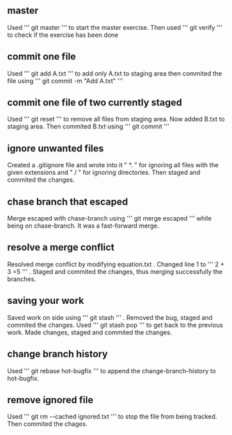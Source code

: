 ## master

Used ''' git master ''' to start the master exercise. Then used ''' git verify ''' to check if the exercise has been done

## commit one file

Used ''' git add A.txt ''' to add only A.txt to staging area then commited the file using ''' git commit -m "Add A.txt" '''

## commit one file of two currently staged

Used ''' git reset ''' to remove all files from staging area. Now added B.txt to staging area. Then commited B.txt using ''' git commit '''

## ignore unwanted files

Created a .gitignore file and wrote into it " *.<extension-name> " for ignoring all files with the given extensions and " <library-name>/ " for ignoring directories. Then staged and commited the changes.

## chase branch that escaped

Merge escaped with chase-branch using ''' git merge escaped ''' while being on chase-branch. It was a fast-forward merge.

## resolve a merge conflict

Resolved merge conflict by modifying equation.txt . Changed line 1 to ''' 2 + 3 =5 ''' . Staged and commited the changes, thus merging successfully the branches.

## saving your work

Saved work on side using ''' git stash ''' . Removed the bug, staged and commited the changes. Used ''' git stash pop ''' to get back to the previous work. Made changes, staged and commited the changes.

## change branch history

Used ''' git rebase hot-bugfix ''' to append the change-branch-history to hot-bugfix. 

## remove ignored file

Used ''' git rm --cached ignored.txt ''' to stop the file from being tracked. Then commited the chages. 